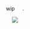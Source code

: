 <p align=center> wip⠀⠀. <p align=center>

<p align="center">
  <img src="https://i.pinimg.com/736x/ff/b1/73/ffb173a52259714af9fd37b81edb3636.jpg"/>
</p>

